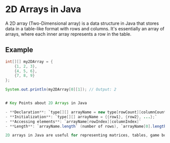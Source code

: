 # 2D Arrays in Java

A 2D array (Two-Dimensional array) is a data structure in Java that stores data in a table-like format with rows and columns. It's essentially an array of arrays, where each inner array represents a row in the table.

## Example

```java
int[][] my2DArray = {
    {1, 2, 3},
    {4, 5, 6},
    {7, 8, 9}
};

System.out.println(my2DArray[0][1]); // Output: 2


# Key Points about 2D Arrays in Java

- **Declaration**: `type[][] arrayName = new type[rowCount][columnCount];`
- **Initialization**: `type[][] arrayName = {{row1}, {row2}, ...};`
- **Accessing elements**: `arrayName[rowIndex][columnIndex]`
- **Length**: `arrayName.length` (number of rows), `arrayName[0].length` (number of columns)

2D arrays in Java are useful for representing matrices, tables, game boards, and other structured data where information is organized in rows and columns.
